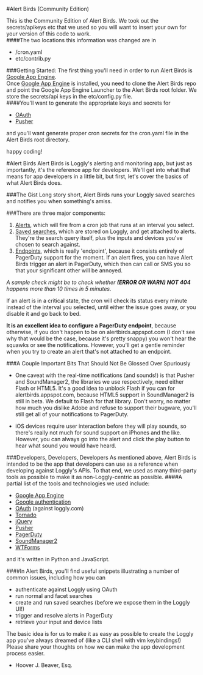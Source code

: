 #Alert Birds (Community Edition)

This is the Community Edition of Alert Birds.  We took out the secrets/apikeys etc that we used so you will want to insert your own for your version of this code to work.  
####The two locations this information was changed are in 
* /cron.yaml
* etc/contrib.py

###Getting Started:
The first thing you'll need in order to run Alert Birds is [Google App Engine](http://code.google.com/appengine/).  
Once [Google App Engine](http://code.google.com/appengine/) is installed, you need to clone the Alert Birds repo and point the Google App Engine Launcher to the Alert Birds root folder.
We store the secrets/api keys in the etc/config.py file.  
####You'll want to generate the appropriate keys and secrets for
* [OAuth](http://code.google.com/apis/accounts/docs/OAuth.html)
* [Pusher](http://pusher.com/docs/javascript_quick_start)

and you'll want generate proper cron secrets for the cron.yaml file in the Alert Birds root directory.


happy coding!

#Alert Birds
Alert Birds is Loggly's alerting and monitoring app, but just as importantly, it's the reference app for developers. We'll get into what that means for app developers in a little bit, but first, let's cover the basics of what Alert Birds does.

###The Gist
Long story short, Alert Birds runs your Loggly saved searches and notifies you when something's amiss. 

###There are three major components:

1. [Alerts](http://wiki.loggly.com/alertbirds#alerts), which will fire from a cron job that runs at an interval you select.
2. [Saved searches](http://wiki.loggly.com/alertbirds#saved_searches), which are stored on Loggly, and get attached to alerts. They're the search query itself, plus the inputs and devices you've chosen to search against.
3. [Endpoints](http://wiki.loggly.com/alertbirds#endpoints), which is really 'endpoint', because it consists entirely of PagerDuty support for the moment. If an alert fires, you can have Alert Birds trigger an alert in PagerDuty, which then can call or SMS you so that your significant other will be annoyed.

*A sample check might be to check whether **(ERROR OR WARN) NOT 404** happens more than 10 times in 5 minutes.*

If an alert is in a critical state, the cron will check its status every minute instead of the interval you selected, until either the issue goes away, or you disable it and go back to bed.

**It is an excellent idea to configure a PagerDuty endpoint**, because otherwise, if you don't happen to be on alertbirds.appspot.com (I don't see why that would be the case, because it's pretty snappy) you won't hear the squawks or see the notifications. However, you'll get a gentle reminder when you try to create an alert that's not attached to an endpoint.

###A Couple Important Bits That Should Not Be Glossed Over Spuriously
* One caveat with the real-time notifications (and sounds!) is that Pusher and SoundManager2, the libraries we use respectively, need either Flash or HTML5. It's a good idea to unblock Flash if you can for alertbirds.appspot.com, because HTML5 support in SoundManager2 is still in beta. We default to Flash for that library. Don't worry, no matter how much you dislike Adobe and refuse to support their bugware, you'll still get all of your notifications to PagerDuty.

* iOS devices require user interaction before they will play sounds, so there's really not much for sound support on iPhones and the like. However, you can always go into the alert and click the play button to hear what sound you would have heard.

###Developers, Developers, Developers
As mentioned above, Alert Birds is intended to be the app that developers can use as a reference when developing against Loggly's APIs. To that end, we used as many third-party tools as possible to make it as non-Loggly-centric as possible. 
####A partial list of the tools and technologies we used include:
* [Google App Engine](http://code.google.com/appengine/)
* [Google authentication](http://code.google.com/apis/accounts/docs/AuthForWebApps.html)
* [OAuth](http://code.google.com/apis/accounts/docs/OAuth.html) (against loggly.com)
* [Tornado](http://www.tornadoweb.org/)
* [jQuery](http://jquery.com/)
* [Pusher](http://pusher.com/)
* [PagerDuty](http://www.pagerduty.com/)
* [SoundManager2](http://www.schillmania.com/projects/soundmanager2/)
* [WTForms](http://wtforms.simplecodes.com/)

and it's written in Python and JavaScript.  

####In Alert Birds, you'll find useful snippets illustrating a number of common issues, including how you can

* authenticate against Loggly using OAuth
* run normal and facet searches
* create and run saved searches (before we expose them in the Loggly UI!)
* trigger and resolve alerts in PagerDuty
* retrieve your input and device lists

The basic idea is for us to make it as easy as possible to create the Loggly app you've always dreamed of (like a CLI shell with vim keybindings!) Please share your thoughts on how we can make the app development process easier.

- Hoover J. Beaver, Esq.
